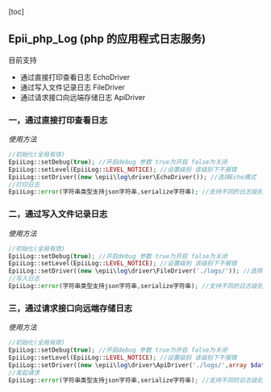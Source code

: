 [toc]
## Epii_php_Log (php 的应用程式日志服务)

目前支持

- 通过直接打印查看日志 EchoDriver
- 通过写入文件记录日志 FileDriver
- 通过请求接口向远端存储日志 ApiDriver

### 一，通过直接打印查看日志

*使用方法*

```php
//初始化(全局有效)
EpiiLog::setDebug(true); //开启debug 参数 true为开启 false为关闭
EpiiLog::setLevel(EpiiLog::LEVEL_NOTICE); //设置级别 该级别下不报错
EpiiLog::setDriver((new \epii\log\driver\EchoDriver()); //选择Echo模式
//打印日志
EpiiLog::error(字符串类型支持json字符串,serialize字符串); //支持不同的日志级别 这里仅以error示例
```


### 二，通过写入文件记录日志 

*使用方法*

```php
//初始化(全局有效)
EpiiLog::setDebug(true); //开启debug 参数 true为开启 false为关闭
EpiiLog::setLevel(EpiiLog::LEVEL_NOTICE); //设置级别 该级别下不报错
EpiiLog::setDriver((new \epii\log\driver\FileDriver('./logs/')); //选择File模式，FileDriver初始化中传入需要存放日志的目录
//写入日志
EpiiLog::error(字符串类型支持json字符串,serialize字符串); //支持不同的日志级别 这里仅以error示例
```

### 三，通过请求接口向远端存储日志

*使用方法*

```php
//初始化(全局有效)
EpiiLog::setDebug(true); //开启debug 参数 true为开启 false为关闭
EpiiLog::setLevel(EpiiLog::LEVEL_NOTICE); //设置级别 该级别下不报错
EpiiLog::setDriver((new \epii\log\driver\ApiDriver('./logs/',array $data)); //选择Api模式，第一个参数为要远端存储所需要请求的url地址；第二个参数为需要传输的数据(array)
//发起请求
EpiiLog::error(字符串类型支持json字符串,serialize字符串); //支持不同的日志级别 这里仅以error示例
```